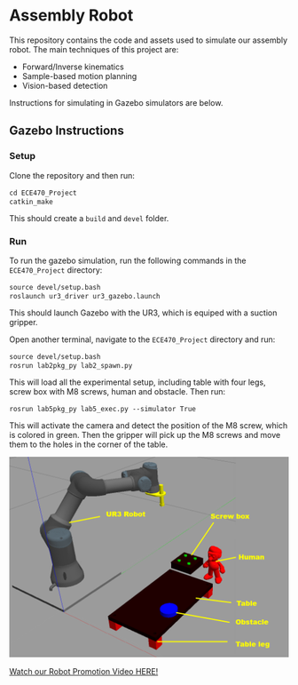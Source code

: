 # Assembly Robot

This repository contains the code and assets used to simulate our assembly robot. The main techniques of this project are:
* Forward/Inverse kinematics
* Sample-based motion planning
* Vision-based detection

Instructions for simulating in Gazebo simulators are below.

## Gazebo Instructions
### Setup
Clone the repository and then run:
```
cd ECE470_Project
catkin_make
```

This should create a `build` and `devel` folder.

### Run
To run the gazebo simulation, run the following commands in the `ECE470_Project` directory:
```
source devel/setup.bash
roslaunch ur3_driver ur3_gazebo.launch
```

This should launch Gazebo with the UR3, which is equiped with a suction gripper.

Open another terminal, navigate to the `ECE470_Project` directory and run:

```
source devel/setup.bash
rosrun lab2pkg_py lab2_spawn.py
```
This will load all the experimental setup, including table with four legs, screw box with M8 screws, human and obstacle. Then run:

```
rosrun lab5pkg_py lab5_exec.py --simulator True
```
This will activate the camera and detect the position of the M8 screw, which is colored in green. Then the gripper will pick up the M8 screws and move them to the holes in the corner of the table.

![Demo figure](https://github.com/D-YF/ECE470_Project/blob/main/figures/exp_setup.png)

[Watch our Robot Promotion Video HERE!](https://www.youtube.com/watch?v=t5e-W_g8SfM)
